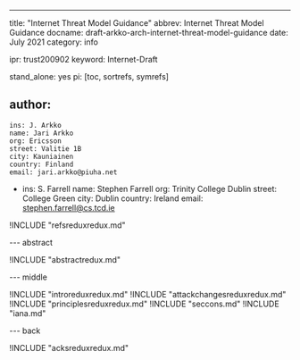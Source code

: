 ---
title: "Internet Threat Model Guidance"
abbrev: Internet Threat Model Guidance
docname: draft-arkko-arch-internet-threat-model-guidance
date: July 2021
category: info

ipr: trust200902
keyword: Internet-Draft

stand_alone: yes
pi: [toc, sortrefs, symrefs]

author:
  -
    ins: J. Arkko
    name: Jari Arkko
    org: Ericsson
    street: Valitie 1B
    city: Kauniainen
    country: Finland
    email: jari.arkko@piuha.net

  -
    ins: S. Farrell
    name: Stephen Farrell
    org: Trinity College Dublin
    street: College Green
    city: Dublin
    country: Ireland
    email: stephen.farrell@cs.tcd.ie

!INCLUDE "refsreduxredux.md"

--- abstract

!INCLUDE "abstractredux.md"

--- middle

!INCLUDE "introreduxredux.md"
!INCLUDE "attackchangesreduxredux.md"
!INCLUDE "principlesreduxredux.md"
!INCLUDE "seccons.md"
!INCLUDE "iana.md"

--- back

!INCLUDE "acksreduxredux.md"
